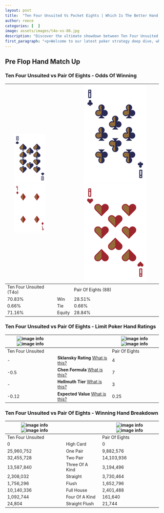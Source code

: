```yaml
---
layout: post
title:  "Ten Four Unsuited Vs Pocket Eights | Which Is The Better Hand In Poker? A Complete Guide"
author: reece
categories: [  ]
image: assets/images/t4o-vs-88.jpg
description: "Discover the ultimate showdown between Ten Four Unsuited and Pair Of Eights in poker! Uncover the odds, strategies, and scenarios where one hand triumphs over the other. Get ready to up your poker game with this thrilling analysis."
first_paragraph: "<p>Welcome to our latest poker strategy deep dive, where we're pitting two distinct hands against each other in a high-stakes showdown: Ten Four Unsuited vs Pair Of Eights.</p><p>In the dynamic world of poker, every decision counts, and knowing which hand holds the upper hand is key to your success at the table.</p><p>In this article, we'll dissect these two hands, explore the scenarios where one dominates the other, and equip you with the knowledge to make strategic choices that can tip the odds in your favor.</p><p>Get ready to unravel the intriguing dynamics of these poker hands and elevate your game to new heights.</p>"
---
```




[comment]: # (sp0)

## Pre Flop Hand Match Up

<div class="table hand-ratings" markdown="1"> 



### Ten Four Unsuited vs Pair Of Eights - Odds Of Winning


    
| ![image info](assets/images/hand1/T.png) ![image info](assets/images/hand1/4o.png) |  | ![image info](assets/images/hand2/8.png) ![image info](assets/images/hand2/8o.png) |
| -------- | -------- | -------- |
| Ten Four Unsuited (T4o) |  | Pair Of Eights (88) |
| 70.83% | Win | 28.51% |
| 0.66% | Tie | 0.66% |
| 71.16% | Equity | 28.84% |




[comment]: # (sp1)



### Ten Four Unsuited vs Pair Of Eights - Limit Poker Hand Ratings


    
| ![image info](https://www.riverpairs.com/assets/images/hand1/T.png) ![image info](https://www.riverpairs.com/assets/images/hand1/4o.png) |  | ![image info](https://www.riverpairs.com/assets/images/hand2/8.png) ![image info](https://www.riverpairs.com/assets/images/hand2/8o.png) |
| -------- | -------- | -------- |
| Ten Four Unsuited |  | Pair Of Eights |
| - | **Sklansky Rating** [What is this?](/sklansky-rating-explained) | 4 |
| -0.5 | **Chen Formula** [What is this?](/chen-formula-explained) | 7 |
| - | **Hellmuth Tier** [What is this?](/Hellmuth-tier-explained) | 3 |
| -0.12 | **Expected Value** [What is this?](/expected-value-explained) | 0.25 |




[comment]: # (sp2)



### Ten Four Unsuited vs Pair Of Eights - Winning Hand Breakdown


    
| ![image info](https://www.riverpairs.com/assets/images/hand1/T.png) ![image info](https://www.riverpairs.com/assets/images/hand1/4o.png) |  | ![image info](https://www.riverpairs.com/assets/images/hand2/8.png) ![image info](https://www.riverpairs.com/assets/images/hand2/8o.png) |
| -------- | -------- | -------- |
| Ten Four Unsuited |  | Pair Of Eights |
| 0 | High Card | 0 |
| 25,960,752 | One Pair | 9,882,576 |
| 32,455,728 | Two Pair | 14,103,936 |
| 13,587,840 | Three Of A Kind | 3,194,496 |
| 2,308,032 | Straight | 3,730,464 |
| 1,756,296 | Flush | 1,652,796 |
| 10,140,336 | Full House | 2,401,488 |
| 1,092,744 | Four Of A Kind | 161,640 |
| 24,804 | Straight Flush | 21,744 |




[comment]: # (sp3)



</div>

[comment]: # (sp4)



[comment]: # (sp5)

